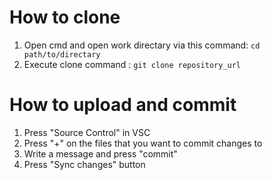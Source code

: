 # How to clone

1. Open cmd and open work directary via this command: `cd path/to/directary`
2. Execute clone command : `git clone repository_url`

# How to upload and commit

1. Press "Source Control" in VSC
2. Press "+" on the files that you want to commit changes to
3. Write a message and press "commit"
4. Press "Sync changes" button